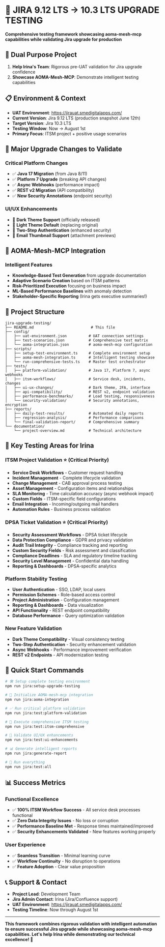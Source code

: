 # 🚀 JIRA 9.12 LTS → 10.3 LTS UPGRADE TESTING

**Comprehensive testing framework showcasing aoma-mesh-mcp capabilities while validating Jira upgrade for production**

## 🎯 **Dual Purpose Project**
1. **Help Irina's Team**: Rigorous pre-UAT validation for Jira upgrade confidence
2. **Showcase AOMA-Mesh-MCP**: Demonstrate intelligent testing capabilities

## 📋 **Environment & Context**
- **UAT Environment**: https://jirauat.smedigitalapps.com/
- **Current Version**: Jira 9.12 LTS (production snapshot June 12th)
- **Target Version**: Jira 10.3 LTS
- **Testing Window**: Now → August 1st
- **Primary Focus**: ITSM project + positive usage scenarios

## 🚀 **Major Upgrade Changes to Validate**

### Critical Platform Changes
- ✅ **Java 17 Migration** (from Java 8/11)
- ✅ **Platform 7 Upgrade** (breaking API changes)
- ✅ **Async Webhooks** (performance impact)
- ✅ **REST v2 Migration** (API compatibility)
- ✅ **New Security Annotations** (endpoint security)

### UI/UX Enhancements
- 🎨 **Dark Theme Support** (officially released)
- 🎨 **Light Theme Default** (replacing original)
- 🔐 **Two-Step Authentication** (enhanced security)
- 📧 **Email Thumbnail Support** (attachment previews)

## 🤖 **AOMA-Mesh-MCP Integration**

### Intelligent Features
- **Knowledge-Based Test Generation** from upgrade documentation
- **Adaptive Scenario Creation** based on ITSM patterns
- **Risk-Prioritized Execution** focusing on business impact
- **ML-Based Performance Baselines** with anomaly detection
- **Stakeholder-Specific Reporting** (Irina gets executive summaries!)

## 📁 **Project Structure**

```
jira-upgrade-testing/
├── README.md                          # This file
├── config/
│   ├── uat-environment.json          # UAT connection settings
│   ├── test-scenarios.json           # Comprehensive test matrix
│   └── aoma-integration.json         # aoma-mesh-mcp configuration
├── scripts/
│   ├── setup-test-environment.ts     # Complete environment setup
│   ├── aoma-mesh-integration.ts      # Intelligent testing showcase
│   └── run-comprehensive-tests.ts    # Master test orchestrator
├── tests/
│   ├── platform-validation/          # Java 17, Platform 7, async webhooks
│   ├── itsm-workflows/               # Service desk, incidents, changes
│   ├── ui-ux-changes/                # Dark theme, 2FA, interface
│   ├── api-compatibility/            # REST v2, endpoint validation
│   ├── performance-benchmarks/       # Load testing, responsiveness
│   └── security-validation/          # Security annotations, encryption
├── reports/
│   ├── daily-test-results/           # Automated daily reports
│   ├── regression-analysis/          # Performance comparisons
│   └── final-validation-report/      # Comprehensive summary
└── documentation/
    └── project-overview.md           # Technical architecture
```

## 🎯 **Key Testing Areas for Irina**

### **ITSM Project Validation** ⭐ **(Critical Priority)**
- **Service Desk Workflows** - Customer request handling
- **Incident Management** - Complete lifecycle validation  
- **Change Management** - CAB approval process testing
- **Asset Management** - Configuration items and relationships
- **SLA Monitoring** - Time calculation accuracy (async webhook impact)
- **Custom Fields** - ITSM-specific field configurations
- **Email Integration** - Incoming/outgoing mail handlers
- **Automation Rules** - Business process validation

### **DPSA Ticket Validation** ⭐ **(Critical Priority)**
- **Security Assessment Workflows** - DPSA ticket lifecycle
- **Data Protection Compliance** - GDPR and privacy validation
- **Audit Trail Integrity** - Compliance tracking and reporting
- **Custom Security Fields** - Risk assessment and classification
- **Compliance Deadlines** - SLA and regulatory timeline tracking
- **Security Level Management** - Confidential data handling
- **Reporting & Dashboards** - DPSA-specific analytics

### **Platform Stability Testing**
- **User Authentication** - SSO, LDAP, local users
- **Permission Schemes** - Role-based access control
- **Project Administration** - Configuration management
- **Reporting & Dashboards** - Data visualization
- **API Functionality** - REST endpoint compatibility
- **Database Performance** - Query optimization validation

### **New Feature Validation**  
- **Dark Theme Compatibility** - Visual consistency testing
- **Two-Step Authentication** - Security enhancement validation
- **Async Webhooks** - Performance improvement verification
- **REST v2 Endpoints** - API modernization testing

## 🚀 **Quick Start Commands**

```bash
# 🛠️ Setup complete testing environment
npm run jira:setup-upgrade-testing

# 🤖 Initialize AOMA-mesh-mcp integration
npm run jira:aoma-integration

# ✅ Run critical platform validation
npm run jira:test:platform-validation

# 🎫 Execute comprehensive ITSM testing  
npm run jira:test:itsm-comprehensive

# 🎨 Validate UI/UX enhancements
npm run jira:test:ui-enhancements

# 📊 Generate intelligent reports
npm run jira:generate-report

# 🔄 Run everything
npm run jira:test:all
```

## 📊 **Success Metrics**

### Functional Excellence
- ✅ **100% ITSM Workflow Success** - All service desk processes functional
- ✅ **Zero Data Integrity Issues** - No loss or corruption
- ✅ **Performance Baseline Met** - Response times maintained/improved
- ✅ **Security Enhancements Validated** - New features working properly

### User Experience
- ✅ **Seamless Transition** - Minimal learning curve
- ✅ **Workflow Continuity** - No disruption to operations
- ✅ **Feature Adoption** - Clear value proposition

## 📞 **Support & Contact**

- **Project Lead**: Development Team
- **Jira Admin Contact**: Irina (Jira/Confluence support)
- **UAT Environment**: https://jirauat.smedigitalapps.com/
- **Testing Timeline**: Now through August 1st

---

**This framework combines rigorous validation with intelligent automation to ensure successful Jira upgrade while showcasing aoma-mesh-mcp capabilities. Let's help Irina while demonstrating our technical excellence! 🎉** 
